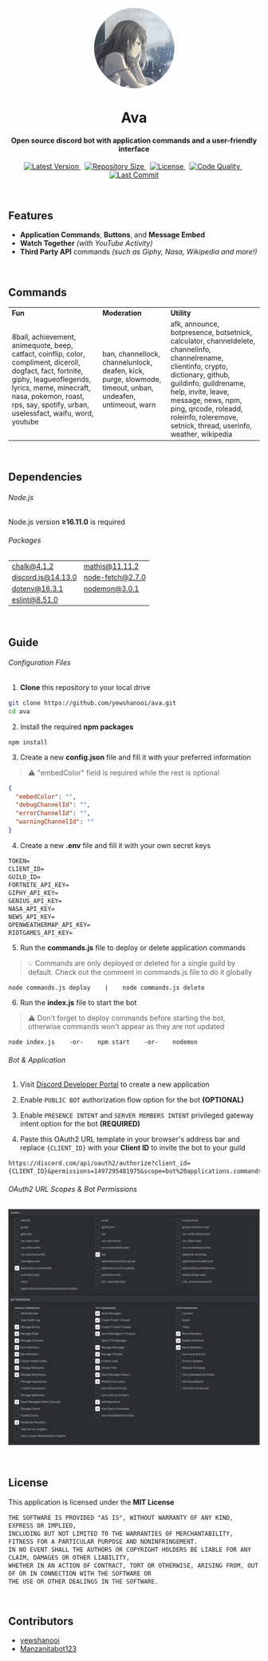 <p align="center">
    <img src=".github/readme_icon.png" width="161" height="161"/>
    <h1 align="center">Ava</h1>
    <h4 align="center">Open source discord bot with application commands and a user-friendly interface</h4>
</p>

<p align="center">
    <a href="https://github.com/yewshanooi/ava/releases/">
        <img alt="Latest Version" src="https://img.shields.io/github/v/release/yewshanooi/ava?include_prereleases&style=flat-square">
    </a>
  &nbsp;
    <a href="https://github.com/yewshanooi/ava/">
        <img alt="Repository Size" src="https://img.shields.io/github/repo-size/yewshanooi/ava?style=flat-square">
    </a>
  &nbsp;
    <a href="https://github.com/yewshanooi/ava/blob/main/LICENSE">
        <img alt="License" src="https://img.shields.io/github/license/yewshanooi/ava?style=flat-square">
    </a>
  &nbsp;
    <a href="https://www.codefactor.io/repository/github/yewshanooi/ava/">
        <img alt="Code Quality" src="https://img.shields.io/codefactor/grade/github/yewshanooi/ava?style=flat-square">
    </a>
  &nbsp;
    <a href="https://github.com/yewshanooi/ava/commits/">
        <img alt="Last Commit" src="https://img.shields.io/github/last-commit/yewshanooi/ava?style=flat-square">
    </a>
</p>
<br/>

## Features
- **Application Commands**, **Buttons**, and **Message Embed**
- **Watch Together** *(with YouTube Activity)*
- **Third Party API** commands *(such as Giphy, Nasa, Wikipedia and more!)*
<br/>

## Commands
<table>
  <tr>
    <td><b>Fun</b></td>
    <td><b>Moderation</b></td>
    <td><b>Utility</b></td>
  </tr>
  <tr>
    <td>8ball, achievement, animequote, beep, catfact, coinflip, color, compliment, diceroll, dogfact, fact, fortnite, giphy, leagueoflegends, lyrics, meme, minecraft, nasa, pokemon, roast, rps, say, spotify, urban, uselessfact, waifu, word, youtube</td>
    <td>ban, channellock, channelunlock, deafen, kick, purge, slowmode, timeout, unban, undeafen, untimeout, warn</td>
    <td>afk, announce, botpresence, botsetnick, calculator, channeldelete, channelinfo, channelrename, clientinfo, crypto, dictionary, github, guildinfo, guildrename, help, invite, leave, message, news, npm, ping, qrcode, roleadd, roleinfo, roleremove, setnick, thread, userinfo, weather, wikipedia</td>
  </tr>
</table>
<br/>

## Dependencies
###### Node.js
Node.js version **≥16.11.0** is required

###### Packages
<table>
  <tr>
    <td><a href="https://www.npmjs.com/package/chalk">chalk@4.1.2</a></td>
    <td><a href="https://www.npmjs.com/package/mathjs">mathjs@11.11.2</a></td>
  </tr>
  <tr>
    <td><a href="https://www.npmjs.com/package/discord.js">discord.js@14.13.0</a></td>
    <td><a href="https://www.npmjs.com/package/node-fetch">node-fetch@2.7.0</a></td>
  </tr>
  <tr>
    <td><a href="https://www.npmjs.com/package/dotenv">dotenv@16.3.1</a></td>
    <td><a href="https://www.npmjs.com/package/nodemon">nodemon@3.0.1</a></td>
  </tr>
  <tr>
    <td><a href="https://www.npmjs.com/package/eslint">eslint@8.51.0</a></td>
    <td></td>
  </tr>
</table>
<br/>

## Guide
###### Configuration Files
1. **Clone** this repository to your local drive
```sh
git clone https://github.com/yewshanooi/ava.git
cd ava
```
2. Install the required **npm packages**
```
npm install
```
3. Create a new **config.json** file and fill it with your preferred information<br/>
> ⚠️ "embedColor" field is required while the rest is optional
```json
{
  "embedColor": "",
  "debugChannelId": "",
  "errorChannelId": "",
  "warningChannelId": ""
}
```
4. Create a new **.env** file and fill it with your own secret keys
```
TOKEN=
CLIENT_ID=
GUILD_ID=
FORTNITE_API_KEY=
GIPHY_API_KEY=
GENIUS_API_KEY=
NASA_API_KEY=
NEWS_API_KEY=
OPENWEATHERMAP_API_KEY=
RIOTGAMES_API_KEY=
```
5. Run the **commands.js** file to deploy or delete application commands<br/>
> 💡 Commands are only deployed or deleted for a single guild by default. Check out the comment in commands.js file to do it globally
```
node commands.js deploy    |    node commands.js delete
```
6. Run the **index.js** file to start the bot<br/>
> ⚠️ Don't forget to deploy commands before starting the bot, otherwise commands won't appear as they are not updated
```
node index.js    -or-    npm start    -or-    nodemon
```

###### Bot & Application
1. Visit [Discord Developer Portal](https://discord.com/developers/applications) to create a new application

2. Enable `PUBLIC BOT` authorization flow option for the bot **(OPTIONAL)**

3. Enable `PRESENCE INTENT` and `SERVER MEMBERS INTENT` privileged gateway intent option for the bot **(REQUIRED)**

4. Paste this OAuth2 URL template in your browser's address bar and replace `{CLIENT_ID}` with your **Client ID** to invite the bot to your guild
```url
https://discord.com/api/oauth2/authorize?client_id={CLIENT_ID}&permissions=1497295481975&scope=bot%20applications.commands
```

###### OAuth2 URL Scopes & Bot Permissions
<p align="left">
    <img src=".github/oauth2_url_generator.png"/>
</p>
<br/>

## License
This application is licensed under the **MIT License**
```
THE SOFTWARE IS PROVIDED "AS IS", WITHOUT WARRANTY OF ANY KIND, EXPRESS OR IMPLIED, 
INCLUDING BUT NOT LIMITED TO THE WARRANTIES OF MERCHANTABILITY, FITNESS FOR A PARTICULAR PURPOSE AND NONINFRINGEMENT. 
IN NO EVENT SHALL THE AUTHORS OR COPYRIGHT HOLDERS BE LIABLE FOR ANY CLAIM, DAMAGES OR OTHER LIABILITY, 
WHETHER IN AN ACTION OF CONTRACT, TORT OR OTHERWISE, ARISING FROM, OUT OF OR IN CONNECTION WITH THE SOFTWARE OR 
THE USE OR OTHER DEALINGS IN THE SOFTWARE.
```
<br/>

## Contributors
- [yewshanooi](https://github.com/yewshanooi)
- [Manzanitabot123](https://github.com/Manzanitabot123)
